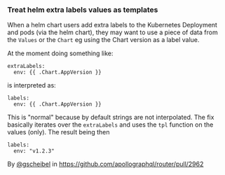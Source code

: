 ### Treat helm extra labels values as templates

When a helm chart users add extra labels to the Kubernetes Deployment and pods (via the helm chart), they may want to use a piece of data from the `Values` or the `Chart` eg using the Chart version as a label value.

At the moment doing something like:
```
extraLabels:
  env: {{ .Chart.AppVersion }}
```
is interpreted as:
```
labels:
  env: {{ .Chart.AppVersion }}
```

This is "normal" because by default strings are not interpolated. The fix basically iterates over the `extraLabels` and uses the `tpl` function on the values (only). The result being then
```
labels:
  env: "v1.2.3"
```

By [@gscheibel](https://github.com/gscheibel) in https://github.com/apollographql/router/pull/2962